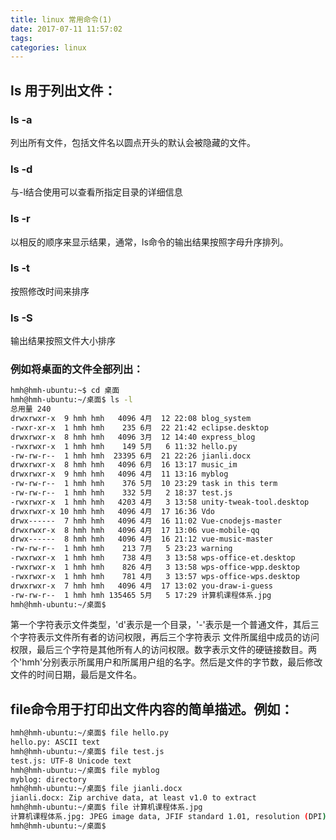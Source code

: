 ```yaml
---
title: linux 常用命令(1)
date: 2017-07-11 11:57:02
tags:
categories: linux
---
```

## ls  用于列出文件：
### ls -a
列出所有文件，包括文件名以圆点开头的默认会被隐藏的文件。
### ls -d
与-l结合使用可以查看所指定目录的详细信息
### ls -r
以相反的顺序来显示结果，通常，ls命令的输出结果按照字母升序排列。<!--more-->
### ls -t
按照修改时间来排序
### ls -S
输出结果按照文件大小排序
### 例如将桌面的文件全部列出：
```bash
hmh@hmh-ubuntu:~$ cd 桌面
hmh@hmh-ubuntu:~/桌面$ ls -l
总用量 240
drwxrwxr-x  9 hmh hmh   4096 4月  12 22:08 blog_system
-rwxr-xr-x  1 hmh hmh    235 6月  22 21:42 eclipse.desktop
drwxrwxr-x  8 hmh hmh   4096 3月  12 14:40 express_blog
-rwxrwxr-x  1 hmh hmh    149 5月   6 11:32 hello.py
-rw-rw-r--  1 hmh hmh  23395 6月  21 22:26 jianli.docx
drwxrwxr-x  8 hmh hmh   4096 6月  16 13:17 music_im
drwxrwxr-x  9 hmh hmh   4096 4月  11 13:16 myblog
-rw-rw-r--  1 hmh hmh    376 5月  10 23:29 task in this term
-rw-rw-r--  1 hmh hmh    332 5月   2 18:37 test.js
-rwxrwxr-x  1 hmh hmh   4203 4月   3 13:58 unity-tweak-tool.desktop
drwxrwxr-x 10 hmh hmh   4096 4月  17 16:36 Vdo
drwx------  7 hmh hmh   4096 4月  16 11:02 Vue-cnodejs-master
drwxrwxr-x  8 hmh hmh   4096 4月  17 13:06 vue-mobile-qq
drwx------  8 hmh hmh   4096 4月  16 21:12 vue-music-master
-rw-rw-r--  1 hmh hmh    213 7月   5 23:23 warning
-rwxrwxr-x  1 hmh hmh    738 4月   3 13:58 wps-office-et.desktop
-rwxrwxr-x  1 hmh hmh    826 4月   3 13:58 wps-office-wpp.desktop
-rwxrwxr-x  1 hmh hmh    781 4月   3 13:57 wps-office-wps.desktop
drwxrwxr-x  7 hmh hmh   4096 4月  17 13:02 you-draw-i-guess
-rw-rw-r--  1 hmh hmh 135465 5月   5 17:29 计算机课程体系.jpg
hmh@hmh-ubuntu:~/桌面$ 
```
第一个字符表示文件类型，'d'表示是一个目录，'-'表示是一个普通文件，其后三个字符表示文件所有者的访问权限，再后三个字符表示
文件所属组中成员的访问权限，最后三个字符是其他所有人的访问权限。数字表示文件的硬链接数目。两个'hmh'分别表示所属用户和所属用户组的名字。然后是文件的字节数，最后修改文件的时间日期，最后是文件名。
## file命令用于打印出文件内容的简单描述。例如：
```bash
hmh@hmh-ubuntu:~/桌面$ file hello.py
hello.py: ASCII text
hmh@hmh-ubuntu:~/桌面$ file test.js
test.js: UTF-8 Unicode text
hmh@hmh-ubuntu:~/桌面$ file myblog
myblog: directory
hmh@hmh-ubuntu:~/桌面$ file jianli.docx
jianli.docx: Zip archive data, at least v1.0 to extract
hmh@hmh-ubuntu:~/桌面$ file 计算机课程体系.jpg
计算机课程体系.jpg: JPEG image data, JFIF standard 1.01, resolution (DPI), density 96x96, segment length 16, baseline, precision 8, 1293x740, frames 3
hmh@hmh-ubuntu:~/桌面$ 
```